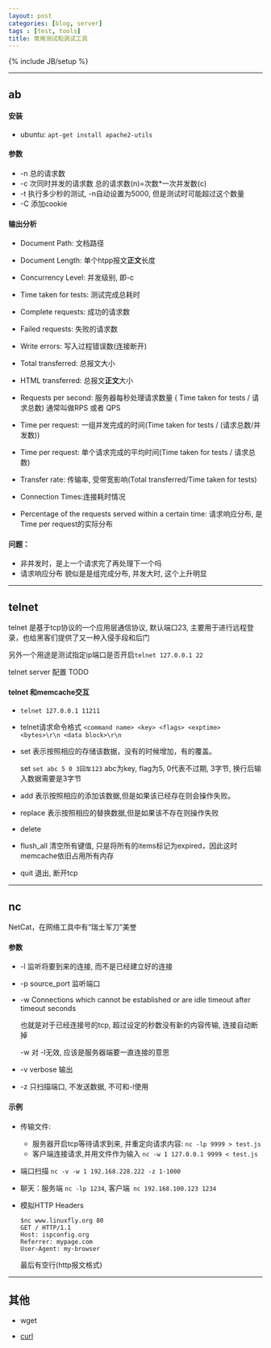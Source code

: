 ```yaml
---
layout: post
categories: [blog, server]
tags : [test, tools]
title: 常用测试和调试工具
---
```

{% include JB/setup %}

---

## ab

#### 安装

* ubuntu: `apt-get install apache2-utils`

#### 参数

* -n 总的请求数
* -c 次同时并发的请求数 总的请求数(n)=次数*一次并发数(c)
* -t 执行多少秒的测试, -n自动设置为5000, 但是测试时可能超过这个数量
* -C 添加cookie 

#### 输出分析

* Document Path: 文档路径
* Document Length: 单个htpp报文**正文**长度

* Concurrency Level: 并发级别, 即-c
* Time taken for tests: 测试完成总耗时
* Complete requests: 成功的请求数
* Failed requests: 失败的请求数
* Write errors: 写入过程错误数(连接断开)
* Total transferred: 总报文大小
* HTML transferred:  总报文**正文**大小
* Requests per second: 服务器每秒处理请求数量 ( Time taken for tests / 请求总数) 通常叫做RPS 或者 QPS
* Time per request: 一组并发完成的时间(Time taken for tests / (请求总数/并发数))
* Time per request: 单个请求完成的平均时间(Time taken for tests / 请求总数)
* Transfer rate: 传输率, 受带宽影响(Total transferred/Time taken for tests)
* Connection Times:连接耗时情况
* Percentage of the requests served within a certain time: 请求响应分布, 是Time per request的实际分布

#### 问题：

* 非并发时，是上一个请求完了再处理下一个吗
* 请求响应分布 貌似是是组完成分布, 并发大时, 这个上升明显

---

## telnet

telnet 是基于tcp协议的一个应用层通信协议, 默认端口23, 主要用于进行远程登录，也给黑客们提供了又一种入侵手段和后门

另外一个用途是测试指定ip端口是否开启`telnet 127.0.0.1 22`

telnet server 配置 TODO

#### telnet 和memcache交互

* `telnet 127.0.0.1 11211`
* telnet请求命令格式 `<command name> <key> <flags> <exptime> <bytes>\r\n <data block>\r\n`
* set 表示按照相应的<key>存储该数据，没有的时候增加，有的覆盖。
  
  set `set abc 5 0 3回车123` abc为key, flag为5, 0代表不过期, 3字节, 换行后输入数据需要是3字节

* add 表示按照相应的<key>添加该数据,但是如果该<key>已经存在则会操作失败。
* replace 表示按照相应的<key>替换数据,但是如果该<key>不存在则操作失败
* delete <key>
* flush_all 清空所有键值, 只是将所有的items标记为expired，因此这时memcache依旧占用所有内存
* quit 退出, 断开tcp

---

## nc

NetCat，在网络工具中有“瑞士军刀”美誉

#### 参数


* -l 监听将要到来的连接, 而不是已经建立好的连接
* -p source_port 监听端口
* -w Connections which cannot be established or are idle timeout after timeout seconds

  也就是对于已经连接号的tcp, 超过设定的秒数没有新的内容传输, 连接自动断掉

  -w 对 -l无效, 应该是服务器端要一直连接的意思

* -v verbose 输出

* -z 只扫描端口, 不发送数据, 不可和-l使用

#### 示例

* 传输文件:

  * 服务器开启tcp等待请求到来, 并重定向请求内容: `nc -lp 9999 > test.js`
  * 客户端连接请求,并用文件作为输入 `nc -w 1 127.0.0.1 9999 < test.js`

* 端口扫描 `nc -v -w 1 192.168.228.222 -z 1-1000`

* 聊天：服务端 `nc -lp 1234`, 客户端` nc 192.168.100.123 1234`

* 模拟HTTP Headers

      $nc www.linuxfly.org 80
      GET / HTTP/1.1
      Host: ispconfig.org
      Referrer: mypage.com
      User-Agent: my-browser

  最后有空行(http报文格式)

---

## 其他

* wget

* [curl](/blog/linux/2013/07/05/curl-note/)
